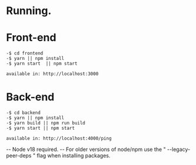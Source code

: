 # Running.

# Front-end

    -$ cd frontend
    -$ yarn || npm install
    -$ yarn start  || npm start

    available in: http://localhost:3000

# Back-end

    -$ cd backend
    -$ yarn || npm install
    -$ yarn build || npm run build
    -$ yarn start || npm start

    available in: http://localhost:4000/ping
    
-- Node v18 required.
-- For older versions of node/npm use the " --legacy-peer-deps " flag when installing packages.
